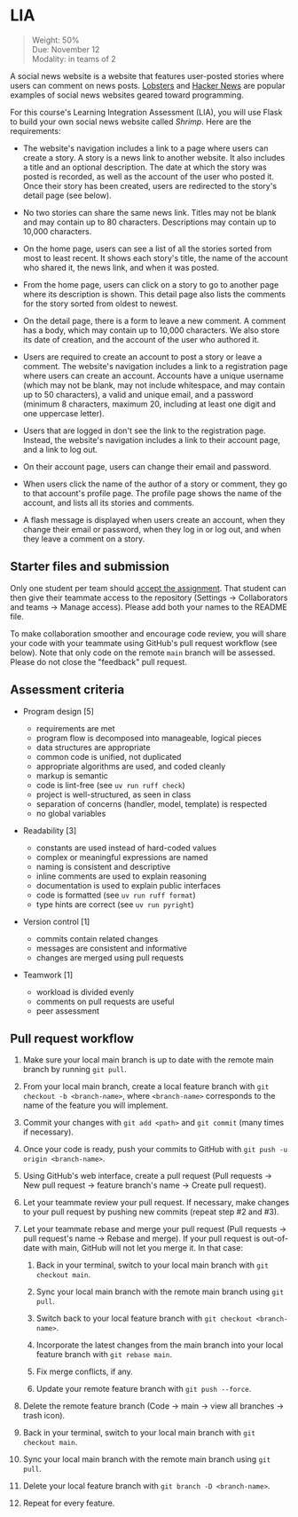 # LIA

> Weight: 50%\
> Due: November 12\
> Modality: in teams of 2

A social news website is a website that features user-posted stories
where users can comment on news posts. [Lobsters] and [Hacker News] are
popular examples of social news websites geared toward programming.

For this course's Learning Integration Assessment (LIA), you will use
Flask to build your own social news website called _Shrimp_. Here are
the requirements:

- The website's navigation includes a link to a page where users can
  create a story. A story is a news link to another website. It also
  includes a title and an optional description. The date at which the
  story was posted is recorded, as well as the account of the user who
  posted it. Once their story has been created, users are redirected to
  the story's detail page (see below).

- No two stories can share the same news link. Titles may not be blank
  and may contain up to 80 characters. Descriptions may contain up to
  10,000 characters.

- On the home page, users can see a list of all the stories sorted from
  most to least recent. It shows each story's title, the name of the
  account who shared it, the news link, and when it was posted.

- From the home page, users can click on a story to go to another page
  where its description is shown. This detail page also lists the
  comments for the story sorted from oldest to newest.

- On the detail page, there is a form to leave a new comment. A comment
  has a body, which may contain up to 10,000 characters. We also store
  its date of creation, and the account of the user who authored it.

- Users are required to create an account to post a story or leave a
  comment. The website's navigation includes a link to a registration
  page where users can create an account. Accounts have a unique
  username (which may not be blank, may not include whitespace, and may
  contain up to 50 characters), a valid and unique email, and a password
  (minimum 8 characters, maximum 20, including at least one digit and
  one uppercase letter).

- Users that are logged in don't see the link to the registration page.
  Instead, the website's navigation includes a link to their account
  page, and a link to log out.

- On their account page, users can change their email and password.

- When users click the name of the author of a story or comment, they go
  to that account's profile page. The profile page shows the name of the
  account, and lists all its stories and comments.

- A flash message is displayed when users create an account, when they
  change their email or password, when they log in or log out, and when
  they leave a comment on a story.

[Lobsters]: https://lobste.rs/
[Hacker News]: https://news.ycombinator.com/news

## Starter files and submission

Only one student per team should [accept the assignment][Classroom].
That student can then give their teammate access to the repository
(Settings → Collaborators and teams → Manage access). Please add both
your names to the README file.

To make collaboration smoother and encourage code review, you will share
your code with your teammate using GitHub's pull request workflow (see
below). Note that only code on the remote `main` branch will be
assessed. Please do not close the "feedback" pull request.

[Classroom]: https://classroom.github.com/a/4YNO0cJn

## Assessment criteria

- Program design [5]
  - requirements are met
  - program flow is decomposed into manageable, logical pieces
  - data structures are appropriate
  - common code is unified, not duplicated
  - appropriate algorithms are used, and coded cleanly
  - markup is semantic
  - code is lint-free (see `uv run ruff check`)
  - project is well-structured, as seen in class
  - separation of concerns (handler, model, template) is respected
  - no global variables

- Readability [3]
  - constants are used instead of hard-coded values
  - complex or meaningful expressions are named
  - naming is consistent and descriptive
  - inline comments are used to explain reasoning
  - documentation is used to explain public interfaces
  - code is formatted (see `uv run ruff format`)
  - type hints are correct (see `uv run pyright`)

- Version control [1]
  - commits contain related changes
  - messages are consistent and informative
  - changes are merged using pull requests

- Teamwork [1]
  - workload is divided evenly
  - comments on pull requests are useful
  - peer assessment

## Pull request workflow

1. Make sure your local main branch is up to date with the remote main
   branch by running `git pull`.

2. From your local main branch, create a local feature branch with
   `git checkout -b <branch-name>`, where `<branch-name>` corresponds to
   the name of the feature you will implement.

3. Commit your changes with `git add <path>` and `git commit` (many
   times if necessary).

4. Once your code is ready, push your commits to GitHub with
   `git push -u origin <branch-name>`.

5. Using GitHub's web interface, create a pull request (Pull requests →
   New pull request → feature branch's name → Create pull request).

6. Let your teammate review your pull request. If necessary, make
   changes to your pull request by pushing new commits (repeat step #2
   and #3).

7. Let your teammate rebase and merge your pull request (Pull requests →
   pull request's name → Rebase and merge). If your pull request is
   out-of-date with main, GitHub will not let you merge it. In that
   case:

   1. Back in your terminal, switch to your local main branch with
      `git checkout main`.

   2. Sync your local main branch with the remote main branch using
      `git pull`.

   3. Switch back to your local feature branch with
      `git checkout <branch-name>`.

   4. Incorporate the latest changes from the main branch into your
      local feature branch with `git rebase main`.

   5. Fix merge conflicts, if any.

   6. Update your remote feature branch with `git push --force`.

8. Delete the remote feature branch (Code → main → view all branches →
   trash icon).

9. Back in your terminal, switch to your local main branch with
   `git checkout main`.

10. Sync your local main branch with the remote main branch using
    `git pull`.

11. Delete your local feature branch with `git branch -D <branch-name>`.

12. Repeat for every feature.
